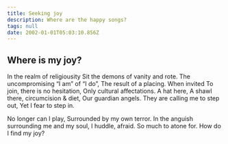 ```yaml
---
title: Seeking joy
description: Where are the happy songs?
tags: null
date: 2002-01-01T05:03:10.856Z
---
```


<div class="poem">

## Where is my joy?

In the realm of religiousity
Sit the demons of vanity and rote.
The uncompromising “I am” of “I do”,
The result of a placing. When invited
To join, there is no hesitation,
Only cultural affectations. A hat here,
A shawl there, circumcision & diet,
Our guardian angels.
They are calling me to step out,
Yet I fear to step in.

No longer can I play,
Surrounded by my own terror.
In the anguish surrounding me
and my soul, I huddle, afraid.
So much to atone for. How do
I find my joy?

</div>
